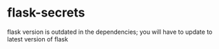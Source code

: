 # flask-secrets


flask version is outdated in the dependencies; you will have to update to latest version of flask
